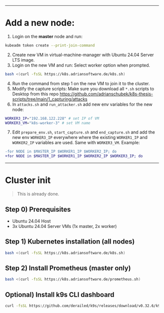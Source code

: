 
---
# Add a new node:
1. Login on the **master** node and run:
```bash
kubeadm token create --print-join-command
```
2. Create new VM in virtual-machine-manager with Ubuntu 24.04 Server LTS image.
3. Login on the new VM and run: Select worker option when prompted.
```bash
bash <(curl -fsSL https://k8s.adriansoftware.de/k8s.sh)
```
4. Run the command from step 1 on the new VM to join it to the cluster.
5. Modify the capture scripts: Make sure you download all `*.sh` scripts to Desktop from this repo https://github.com/adrianschubek/k8s-thesis-scripts/tree/main/1_capturing/attacks
6. In `attacks.sh` and `run_attacker.sh` add new env variables for the new node:
```bash
WORKER3_IP="192.168.122.228" # set IP of VM
WORKER3_VM="k8s-worker-3" # set VM name
```
7. Edit `prepare_env.sh`, `start_capture.sh` and `end_capture.sh` and add the new env `WORKER3_IP` everywhere where the existing `WORKER1_IP` and `WORKER2_IP` variables are used. Same with `WORKER3_VM`. Example:
```diff
-for NODE in $MASTER_IP $WORKER1_IP $WORKER2_IP; do
+for NODE in $MASTER_IP $WORKER1_IP $WORKER2_IP $WORKER3_IP; do
```
---
# Cluster init
> This is already done.
## Step 0) Prerequisites
- Ubuntu 24.04 Host
- 3x Ubuntu 24.04 Server VMs (1x master, 2x worker)
## Step 1) Kubernetes installation (all nodes)
```bash
bash <(curl -fsSL https://k8s.adriansoftware.de/k8s.sh)
```
<!-- ## ~~Step 2) Install MetalLB for LoadBalancer services (master only)~~
> skip for now. may not be needed.
```bash
bash <(curl -fsSL https://k8s.adriansoftware.de/metallb.sh)
```
**Uninstall MetalLB:**
```bash
kubectl delete -f https://raw.githubusercontent.com/metallb/metallb/v0.14.8/config/manifests/metallb-native.yaml
```
### ~~Step 2a) For host only:~~
> skip for now. may not be needed.
```bash
bash <(curl -fsSL https://k8s.adriansoftware.de/metallb-host.sh)
```
or (change MASTER_NODE_IP to the IP of the master node)
```bash
sudo sed -i 's/#net.ipv4.ip_forward=1/net.ipv4.ip_forward=1/' /etc/sysctl.conf
sudo sysctl -p
sudo ip route add 192.168.101.0/24 via MASTER_NODE_IP
```
After a reboot you may need to re-run the last command. -->
## Step 2) Install Prometheus (master only)
```bash
bash <(curl -fsSL https://k8s.adriansoftware.de/prometheus.sh)
```

<!-- ## Step 3) Install Kubeshark config (master only)
```bash
bash <(curl -fsSL https://k8s.adriansoftware.de/kubeshark.sh) -->
<!-- ``` -->

<!-- ## Step 4) Install Kubeshark (master only)
```bash
bash <(curl -fsSL https://k8s.adriansoftware.de/kubeshark.sh)
```
The open dashboard, go to `Scripting` and paste the script
```ts
var xxx = [];
function onItemCaptured(metadata) {
  xxx.push(metadata);
}

function writeToFile() {
  file.mkdir("ks");
  var tempFile = file.temp("shark", "ks", "json");
  if (xxx.length > 0) {
    var yyy = JSON.stringify(xxx);
    file.write(tempFile, yyy);
    console.log("Written to " + tempFile + " length: " + xxx.length)
    xxx.length = 0;
  }
}

jobs.schedule("write-to-file", "*/10 * * * * *", writeToFile);
```

After measure move the generated scripts to here:
```bash
sudo find / -type f -name "shark*.json" -exec mv {} . \;
```

Done.

Open dashboard (optional)
```bash
kubectl -n kubeshark port-forward service/kubeshark-front 8899:80 --address 0.0.0.0
``` -->
## Optional) Install k9s CLI dashboard
```bash
curl -fsSL https://github.com/derailed/k9s/releases/download/v0.32.6/k9s_linux_amd64.deb -o k9s.deb && sudo dpkg -i k9s.deb && rm k9s.deb
```
<!-- ## ~~Optional) Run or install Dashboard (master only)~~
> skip
```bash
bash <(curl -fsSL https://k8s.adriansoftware.de/dashboard.sh)
``` -->
<!-- curl -fsSL https://k8s.adriansoftware.de/k8s.sh -o k8s.sh && chmod +x k8s.sh && ./k8s.sh -->
